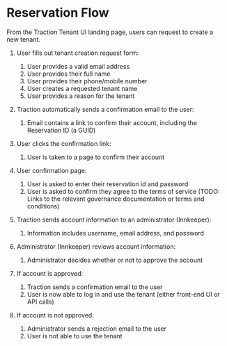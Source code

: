 # Reservation Flow

From the Traction Tenant UI landing page, users can request to create a new tenant.

1. User fills out tenant creation request form:
    1. User provides a valid email address
    1. User provides their full name
    1. User provides their phone/mobile number
    1. User creates a requested tenant name
    1. User provides a reason for the tenant

1. Traction automatically sends a confirmation email to the user:
    1. Email contains a link to confirm their account, including the Reservation ID (a GUID)

1. User clicks the confirmation link:
    1. User is taken to a page to confirm their account

1. User confirmation page:
    1. User is asked to enter their reservation id and password
    1. User is asked to confirm they agree to the terms of service (TODO: Links to the relevant governance documentation or terms and conditions)

1. Traction sends account information to an administrator (Innkeeper):
    1. Information includes username, email address, and password

1. Administrator (Innkeeper) reviews account information:
    1. Administrator decides whether or not to approve the account

1. If account is approved:
    1. Traction sends a confirmation email to the user
    1. User is now able to log in and use the tenant (either front-end UI or API calls)

1. If account is not approved:
    1. Administrator sends a rejection email to the user
    1. User is not able to use the tenant
